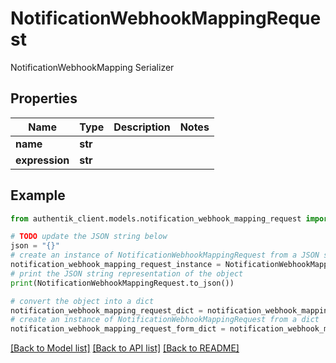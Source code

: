 # NotificationWebhookMappingRequest

NotificationWebhookMapping Serializer

## Properties

Name | Type | Description | Notes
------------ | ------------- | ------------- | -------------
**name** | **str** |  | 
**expression** | **str** |  | 

## Example

```python
from authentik_client.models.notification_webhook_mapping_request import NotificationWebhookMappingRequest

# TODO update the JSON string below
json = "{}"
# create an instance of NotificationWebhookMappingRequest from a JSON string
notification_webhook_mapping_request_instance = NotificationWebhookMappingRequest.from_json(json)
# print the JSON string representation of the object
print(NotificationWebhookMappingRequest.to_json())

# convert the object into a dict
notification_webhook_mapping_request_dict = notification_webhook_mapping_request_instance.to_dict()
# create an instance of NotificationWebhookMappingRequest from a dict
notification_webhook_mapping_request_form_dict = notification_webhook_mapping_request.from_dict(notification_webhook_mapping_request_dict)
```
[[Back to Model list]](../README.md#documentation-for-models) [[Back to API list]](../README.md#documentation-for-api-endpoints) [[Back to README]](../README.md)


